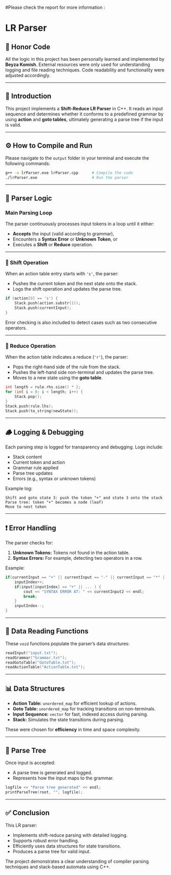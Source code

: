 #Please check the report for more information :


# LR Parser 

## 📜 Honor Code

All the logic in this project has been personally learned and implemented by **Beyza Komish**. External resources were only used for understanding logging and file reading techniques. Code readability and functionality were adjusted accordingly.

---

## 📌 Introduction

This project implements a **Shift-Reduce LR Parser** in C++. It reads an input sequence and determines whether it conforms to a predefined grammar by using **action** and **goto tables**, ultimately generating a parse tree if the input is valid.

---

## ⚙️ How to Compile and Run

Please navigate to the `output` folder in your terminal and execute the following commands:

```bash
g++ -o lrParser.exe lrParser.cpp      # Compile the code
./lrParser.exe                        # Run the parser
````

---

## 🧠 Parser Logic

### Main Parsing Loop

The parser continuously processes input tokens in a loop until it either:

* **Accepts** the input (valid according to grammar),
* Encounters a **Syntax Error** or **Unknown Token**, or
* Executes a **Shift** or **Reduce** operation.

---

### 🔁 Shift Operation

When an action table entry starts with `'s'`, the parser:

* Pushes the current token and the next state onto the stack.
* Logs the shift operation and updates the parse tree.

```cpp
if (action[0] == 's') {
    Stack.push(action.substr(1));
    Stack.push(currentInput);
}
```

Error checking is also included to detect cases such as two consecutive operators.

---

### 🔽 Reduce Operation

When the action table indicates a reduce (`'r'`), the parser:

* Pops the right-hand side of the rule from the stack.
* Pushes the left-hand side non-terminal and updates the parse tree.
* Moves to a new state using the **goto table**.

```cpp
int length = rule.rhs.size() * 2;
for (int i = 0; i < length; i++) {
    Stack.pop();
}
Stack.push(rule.lhs);
Stack.push(to_string(newState));
```

---

## 🪵 Logging & Debugging

Each parsing step is logged for transparency and debugging. Logs include:

* Stack content
* Current token and action
* Grammar rule applied
* Parse tree updates
* Errors (e.g., syntax or unknown tokens)

Example log:

```text
Shift and goto state 3: push the token "+" and state 3 onto the stack
Parse tree: token "+" becomes a node (leaf)
Move to next token
```

---

## ❗ Error Handling

The parser checks for:

1. **Unknown Tokens:** Tokens not found in the action table.
2. **Syntax Errors:** For example, detecting two operators in a row.

Example:

```cpp
if(currentInput == "+" || currentInput == "-" || currentInput == "*" || currentInput == "/") {
    inputIndex++;
    if(input[inputIndex] == "+" || ... ) {
        cout << "SYNTAX ERROR AT: " << currentInput2 << endl;
        break;
    }
    inputIndex--;
}
```

---

## 📂 Data Reading Functions

These `void` functions populate the parser’s data structures:

```cpp
readInput("input.txt");
readGrammar("Grammar.txt");
readGotoTable("GotoTable.txt");
readActionTable("ActionTable.txt");
```

---

## 📊 Data Structures

* **Action Table:** `unordered_map` for efficient lookup of actions.
* **Goto Table:** `unordered_map` for tracking transitions on non-terminals.
* **Input Sequence:** `vector` for fast, indexed access during parsing.
* **Stack:** Simulates the state transitions during parsing.

These were chosen for **efficiency** in time and space complexity.

---

## 🌳 Parse Tree

Once input is accepted:

* A parse tree is generated and logged.
* Represents how the input maps to the grammar.

```cpp
logfile << "Parse tree generated" << endl;
printParseTree(root, "", logfile);
```

---

## ✅ Conclusion

This LR parser:

* Implements shift-reduce parsing with detailed logging.
* Supports robust error handling.
* Efficiently uses data structures for state transitions.
* Produces a parse tree for valid input.

The project demonstrates a clear understanding of compiler parsing techniques and stack-based automata using C++.


